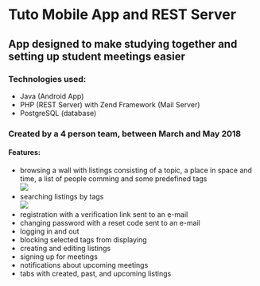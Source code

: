 # Tuto Mobile App and REST Server

## App designed to make studying together and setting up student meetings easier

### Technologies used:
* Java (Android App)
* PHP (REST Server) with Zend Framework (Mail Server)
* PostgreSQL (database)

### Created by a 4 person team, between March and May 2018

#### Features:
* browsing a wall with listings consisting of a topic, a place in space and time, a list of people comming and some predefined tags\
![](https://lh3.googleusercontent.com/-Cq2XDxTE0j501V4wRGTrF92tJd6UHTwhybhy8MBilUZSVfpPOkh1wYgKv-oTTE2Y6wIJ6hOil_HBbBbO03dgAuK7nL3bh0xbmuOp6qfZIwsg8LBWA5MdkrxBLsVgtQQe_3wWEiIVEzdvK8vEjjHLTuYEV7NYwSaN8eRfXjxH2Xm4k2P8EppFQFXiTgauZlZEOeGcQSVu43cWyZBCBlxjhQu-Y7CmVZVzEU58ps0TeLMvKH4EyicNo6kyhAsE2Wxrs1KSoneKYa2-OrhN7xj8dcesg-hSSNwwUdusKXj5koukqEElkdXWSljv5D5ExfPwLtY6SSxWH5Gm_bquBi2W0jGJYL4v_cja_hS4LehwAqMF61hdkFyBqmx4_9aQZyISdnLvish4GIz40Jqp8t5D_n7jOrXcO4d1HshXANOMjIsbpyicziUQUDQZpxFEznmA8BvmyfHSa1tym-HtQXZ7Nq0ksw8S8cJO4hsSd6Qy9ajtPX9TZJxiigI3WP_2aEJWHkybHrxgricbc5aMhSTfdh-kLheDcIYhxYOeQAU9g6jXRmfPBxZEu5JfuDLc8IhybEXwPlwgQzQonehc0MhFdaU9RnVnjSIoCJNiOxW-0kAZYrFrJL_kVgKjovC_Pnf9WzoNA129O0IhFRaYVn-EtDKV-vR6vmH1X9FHUK0c2QCAVd_iASXLTI0=w360-h640-no)
* searching listings by tags\
![](https://lh3.googleusercontent.com/j1ZqEFZTAIhYd2g3R_SLY2aRGLspqpoSiidHWlc4h-nRGhpnXqLZSUCnw9mUF3g4SkJxVMbJlqmuNsQubs_VZKM3s0XEZ38XyOoz9jvmR_GWE0yC1l7S8ab35zwQrY22PnUhEB7kAMceerDqukRYtgQkaXssU1SdPsk3HNnh2PYQqW8P7od9RDMVFgtXLwZ2SEPjnvRQv3xBrgqaj2uN5cm4Gsm2XhlGJxRu7okGTmfic2XE8av3xku5jiQO8LCtlqBHVNMdmSouTd0dP8YSpsc1hNJ3qqzNBNxcq6jSD27yUJ71gH1f_Qu53mgiRawmULqTA1Djy8fnbEXrV_ZgRoXW3BSeAGtilfpor1jtp4bvQ9LQ5hnjo2qR6MC-p-4ZlebXET-YINe4rklrj-pfV3ef36f1ESZopIZTZLdzdK0BZLGLmYcOzyrKv1eAqWg-BBx1lsvYEfAeWp1J8t6EhRRUQ5phwz0yTu9LN8-gzlDJnasrrF51D6sjhl2KWGPj-kqtL9T07qN7Dv1VcJQzyzurN1pFsRhovMtaOEuyaLZ3xggt2hHsXeOQkBQarvnjH6kcWpG5FNr6OV4D1vvyenG-GHlmi6OEZ30uVr-C36yB3MG7LRfJXyzdqMIQSIjE1BzCzMS-yzInleym0wxh8yZJp-8tdb4R_1cfAavsO2v-tRpw-FxOR7o=w360-h640-no)
* registration with a verification link sent to an e-mail
* changing password with a reset code sent to an e-mail
* logging in and out
* blocking selected tags from displaying
* creating and editing listings
* signing up for meetings
* notifications about upcoming meetings
* tabs with created, past, and upcoming listings
